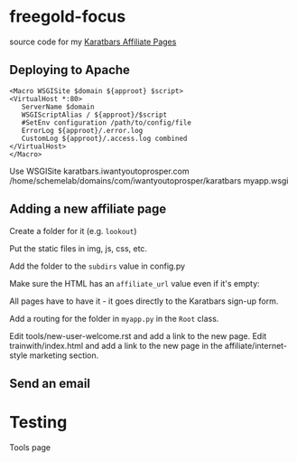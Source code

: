freegold-focus
==============

source code for my [Karatbars Affiliate Pages](http://TerrenceBrannon.com)

## Deploying to Apache

    <Macro WSGISite $domain ${approot} $script>
    <VirtualHost *:80>
       ServerName $domain
       WSGIScriptAlias / ${approot}/$script
       #SetEnv configuration /path/to/config/file
       ErrorLog ${approot}/.error.log
       CustomLog ${approot}/.access.log combined
    </VirtualHost>
    </Macro>


Use WSGISite karatbars.iwantyoutoprosper.com /home/schemelab/domains/com/iwantyoutoprosper/karatbars myapp.wsgi


## Adding a new affiliate page

Create a folder for it (e.g. `lookout`)

Put the static files in img, js, css, etc.

Add the folder to the `subdirs` value in config.py

Make sure the HTML has an `affiliate_url` value even if it's empty:
    <a meld:id="affiliate_url"></a>

All pages have to have it - it goes directly to the Karatbars sign-up form.

Add a routing for the folder in `myapp.py` in the `Root` class.

Edit tools/new-user-welcome.rst and add a link to the new page.
Edit trainwith/index.html and add a link to the new page in the affiliate/internet-style marketing section.

## Send an email

# Testing

Tools page